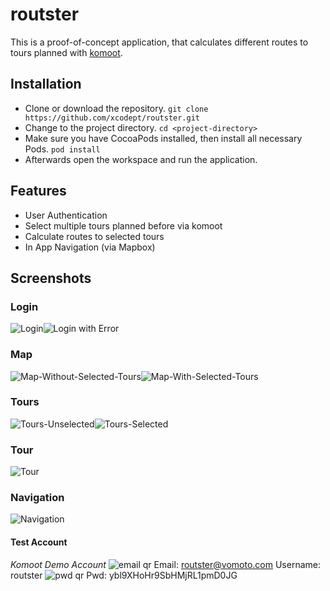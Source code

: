 # routster

This is a proof-of-concept application, that calculates different routes to tours planned with [komoot](https://www.komoot.com "komoot website").

## Installation
- Clone or download the repository.
	`git clone https://github.com/xcodept/routster.git`
- Change to the project directory.
	`cd <project-directory>`
- Make sure you have CocoaPods installed, then install all necessary Pods.
	`pod install`
- Afterwards open the workspace and run the application.

## Features
- User Authentication
- Select multiple tours planned before via komoot
- Calculate routes to selected tours
- In App Navigation (via Mapbox)

## Screenshots
### Login
![](https://raw.githubusercontent.com/xcodept/routster/master/screenshots/routster.6.png "Login")![](https://raw.githubusercontent.com/xcodept/routster/master/screenshots/routster.5.png "Login with Error")
### Map
![](https://raw.githubusercontent.com/xcodept/routster/master/screenshots/routster.4.png "Map-Without-Selected-Tours")![](https://raw.githubusercontent.com/xcodept/routster/master/screenshots/routster.2.png "Map-With-Selected-Tours")
### Tours
![](https://raw.githubusercontent.com/xcodept/routster/master/screenshots/routster.1.png "Tours-Unselected")![](https://raw.githubusercontent.com/xcodept/routster/master/screenshots/routster.3.png "Tours-Selected")
### Tour
![](https://raw.githubusercontent.com/xcodept/routster/master/screenshots/routster.7.png "Tour")
### Navigation
![](https://raw.githubusercontent.com/xcodept/routster/master/screenshots/routster.8.png "Navigation")

#### Test Account
_Komoot Demo Account_
![](https://raw.githubusercontent.com/xcodept/routster/master/screenshots/qr/email.png "email qr")
Email: routster@vomoto.com
Username: routster
![](https://raw.githubusercontent.com/xcodept/routster/master/screenshots/qr/pwd.png "pwd qr")
Pwd: ybl9XHoHr9SbHMjRL1pmD0JG
